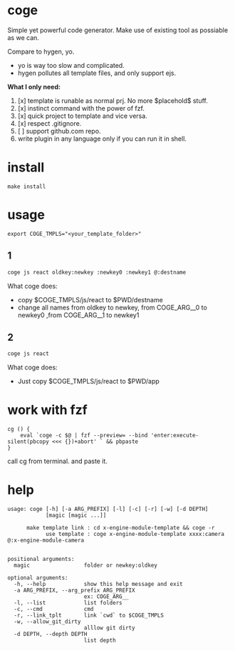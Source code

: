 # coge

Simple yet powerful code generator.
Make use of existing tool as possiable as we can.

Compare to hygen, yo.
- yo is way too slow and complicated.
- hygen pollutes all template files, and only support ejs.

**What I only need:**
1. [x] template is runable as normal prj. No more \$placehold\$ stuff.
2. [x] instinct command with the power of fzf.
4. [x] quick project to template and vice versa.
3. [x] respect .gitignore.
3. [ ] support github.com repo.
5. write plugin in any language only if you can run it in shell.

# install
```
make install
```

# usage
```
export COGE_TMPLS="<your_template_folder>"
```

## 1
``` bash
coge js react oldkey:newkey :newkey0 :newkey1 @:destname 
```
What coge does:

- copy $COGE_TMPLS/js/react to $PWD/destname
- change all names from oldkey to newkey,  from  COGE_ARG__0 to newkey0 ,from  COGE_ARG__1 to newkey1

## 2
``` bash
coge js react
```
What coge does:
- Just copy $COGE_TMPLS/js/react to $PWD/app


# work with fzf
``` 
cg () {
	eval `coge -c $@ | fzf --preview= --bind 'enter:execute-silent(pbcopy <<< {})+abort' ` && pbpaste
}
```
call cg from terminal. and paste it.


# help
```
usage: coge [-h] [-a ARG_PREFIX] [-l] [-c] [-r] [-w] [-d DEPTH]
            [magic [magic ...]]

      make template link : cd x-engine-module-template && coge -r 
            use template : coge x-engine-module-template xxxx:camera @:x-engine-module-camera  
    

positional arguments:
  magic                 folder or newkey:oldkey

optional arguments:
  -h, --help            show this help message and exit
  -a ARG_PREFIX, --arg_prefix ARG_PREFIX
                        ex: COGE_ARG__
  -l, --list            list folders
  -c, --cmd             cmd
  -r, --link_tplt       link `cwd` to $COGE_TMPLS
  -w, --allow_git_dirty
                        alllow git dirty
  -d DEPTH, --depth DEPTH
                        list depth
``` 
